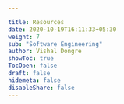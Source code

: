 ```yaml
---

title: Resources
date: 2020-10-19T16:11:33+05:30
weight: 7
sub: "Software Engineering"
author: Vishal Dongre
showToc: true
TocOpen: false
draft: false
hidemeta: false
disableShare: false
---
```


